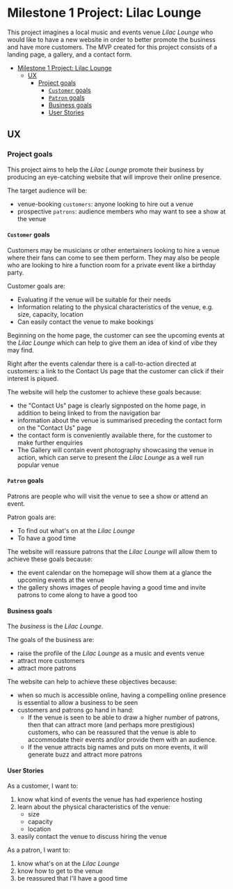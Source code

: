 # Milestone 1 Project: Lilac Lounge

This project imagines a local music and events venue _Lilac Lounge_ who would like to have a new website in order to better promote the business and have more customers. The MVP created for this project consists of a landing page, a gallery, and a contact form.

- [Milestone 1 Project: Lilac Lounge](#milestone-1-project-lilac-lounge)
  - [UX](#ux)
    - [Project goals](#project-goals)
      - [`Customer` goals](#customer-goals)
      - [`Patron` goals](#patron-goals)
      - [Business goals](#business-goals)
      - [User Stories](#user-stories)


## UX

### Project goals

This project aims to help the _Lilac Lounge_ promote their business by producing an eye-catching website that will improve their online presence.

The target audience will be:
* venue-booking `customers`: anyone looking to hire out a venue
* prospective `patrons`: audience members who may want to see a show at the venue


#### `Customer` goals

Customers may be musicians or other entertainers looking to hire a venue where their fans can come to see them perform. They may also be people who are looking to hire a function room for a private event like a birthday party.

Customer goals are:
* Evaluating if the venue will be suitable for their needs
* Information relating to the physical characteristics of the venue, e.g. size, capacity, location 
* Can easily contact the venue to make bookings

Beginning on the home page, the customer can see the upcoming events at the _Lilac Lounge_ which can help to give them an idea of kind of _vibe_ they may find.

Right after the events calendar there is a call-to-action directed at customers: a link to the Contact Us page that the customer can click if their interest is piqued.

The website will help the customer to achieve these goals because:
* the "Contact Us" page is clearly signposted on the home page, in addition to being linked to from the navigation bar
* information about the venue is summarised preceding the contact form on the "Contact Us" page
* the contact form is conveniently available there, for the customer to make further enquiries
* The Gallery will contain event photography showcasing the venue in action, which can serve to present the _Lilac Lounge_ as a well run popular venue



#### `Patron` goals

Patrons are people who will visit the venue to see a show or attend an event.

Patron goals are:
* To find out what's on at the _Lilac Lounge_
* To have a good time

The website will reassure patrons that the _Lilac Lounge_ will allow them to achieve these goals because:
* the event calendar on the homepage will show them at a glance the upcoming events at the venue
* the gallery shows images of people having a good time and invite patrons to come along to have a good too


#### Business goals

The _business_ is the _Lilac Lounge_.

The goals of the business are:
* raise the profile of the _Lilac Lounge_ as a music and events venue
* attract more customers
* attract more patrons

The website can help to achieve these objectives because:
* when so much is accessible online, having a compelling online presence is essential to allow a business to be seen
* customers and patrons go hand in hand:
    * If the venue is seen to be able to draw a higher number of patrons, then that can attract more (and perhaps more prestigious) customers, who can be reassured that the venue is able to accommodate their events and/or provide them with an audience.
    * If the venue attracts big names and puts on more events, it will generate buzz and attract more patrons

#### User Stories

As a customer, I want to:
1. know what kind of events the venue has had experience hosting
2. learn about the physical characteristics of the venue:
    * size
    * capacity
    * location
3. easily contact the venue to discuss hiring the venue


As a patron, I want to:
1. know what's on at the _Lilac Lounge_
2. know how to get to the venue
3. be reassured that I'll have a good time
